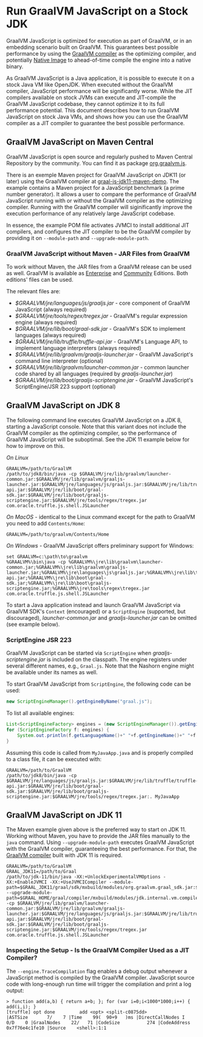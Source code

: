 # Run GraalVM JavaScript on a Stock JDK

GraalVM JavaScript is optimized for execution as part of GraalVM, or in an embedding scenario built on GraalVM.
This guarantees best possible performance by using the [GraalVM compiler](https://github.com/oracle/graal) as the optimizing compiler, and potentially [Native Image](https://www.graalvm.org/reference-manual/native-image/) to ahead-of-time compile the engine into a native binary.

As GraalVM JavaScript is a Java application, it is possible to execute it on a stock Java VM like OpenJDK.
When executed without the GraalVM compiler, JavaScript performance will be significantly worse.
While the JIT compilers available on stock JVMs can execute and JIT-compile the GraalVM JavaScript codebase, they cannot optimize it to its full performance potential.
This document describes how to run GraalVM JavaScript on stock Java VMs, and shows how you can use the GraalVM compiler as a JIT compiler to guarantee the best possible performance.

## GraalVM JavaScript on Maven Central
GraalVM JavaScript is open source and regularly pushed to Maven Central Repository by the community.
You can find it as package [org.graalvm.js](https://mvnrepository.com/artifact/org.graalvm.js/js).

There is an exemple Maven project for GraalVM JavaScript on JDK11 (or later) using the GraalVM compiler at [graal-js-jdk11-maven-demo](https://github.com/graalvm/graal-js-jdk11-maven-demo).
The example contains a Maven project for a JavaScript benchmark (a prime number generator).
It allows a user to compare the performance of GraalVM JavaScript running with or without the GraalVM compiler as the optimizing compiler.
Running with the GraalVM compiler will siginificantly improve the execution performance of any relatively large JavaScript codebase.

In essence, the example POM file activates JVMCI to install additional JIT compilers, and configures the JIT compiler to be the GraalVM compiler by providing it on `--module-path` and `--upgrade-module-path`.

### GraalVM JavaScript without Maven - JAR Files from GraalVM
To work without Maven, the JAR files from a GraalVM release can be used as well.
GraalVM is available as [Enterprise](https://www.oracle.com/downloads/graalvm-downloads.html) and [Community](https://github.com/oracle/graal/releases) Editions. Both editions' files can be used.

The relevant files are:
* _$GRAALVM/jre/languages/js/graaljs.jar_ - core component of GraalVM JavaScript (always required)
* _$GRAALVM/jre/tools/regex/tregex.jar_ - GraalVM's regular expression engine (always required)
* _$GRAALVM/jre/lib/boot/graal-sdk.jar_ - GraalVM's SDK to implement languages (always required)
* _$GRAALVM/jre/lib/truffle/truffle-api.jar_ - GraalVM's Language API, to implement language interpreters (always required)
* _$GRAALVM/jre/lib/graalvm/graaljs-launcher.jar_ - GraalVM JavaScript's command line interpreter (optional)
* _$GRAALVM/jre/lib/graalvm/launcher-common.jar_ - common launcher code shared by all languages (required by _graaljs-launcher.jar_)
* _$GRAALVM/jre/lib/boot/graaljs-scriptengine.jar_ - GraalVM JavaScript's ScriptEngine/JSR 223 support (optional)

## GraalVM JavaScript on JDK 8

The following command line executes GraalVM JavaScript on a JDK 8, starting a JavaScript console.
Note that this variant does not include the GraalVM compiler as the optimizing compiler, so the performance of GraalVM JavaScript will be suboptimal.
See the JDK 11 example below for how to improve on this.

*On Linux*
```shell
GRAALVM=/path/to/GraalVM
/path/to/jdk8/bin/java -cp $GRAALVM/jre/lib/graalvm/launcher-common.jar:$GRAALVM/jre/lib/graalvm/graaljs-launcher.jar:$GRAALVM/jre/languages/js/graaljs.jar:$GRAALVM/jre/lib/truffle/truffle-api.jar:$GRAALVM/jre/lib/boot/graal-sdk.jar:$GRAALVM/jre/lib/boot/graaljs-scriptengine.jar:$GRAALVM/jre/tools/regex/tregex.jar com.oracle.truffle.js.shell.JSLauncher
```

*On MacOS* - identical to the Linux command except for the path to GraalVM you need to add `Contents/Home`:
```shell
GRAALVM=/path/to/graalvm/Contents/Home
```

*On Windows* - GraalVM JavaScript offers preliminary support for Windows:
```shell
set GRAALVM=c:\path\to\graalvm
%GRAALVM%\bin\java -cp %GRAALVM%\jre\lib\graalvm\launcher-common.jar;%GRAALVM%\jre\lib\graalvm\graaljs-launcher.jar;%GRAALVM%\jre\languages\js\graaljs.jar;%GRAALVM%\jre\lib\truffle\truffle-api.jar;%GRAALVM%\jre\lib\boot\graal-sdk.jar;%GRAALVM%\jre\lib\boot\graaljs-scriptengine.jar;%GRAALVM%\jre\tools\regex\tregex.jar com.oracle.truffle.js.shell.JSLauncher
```

To start a Java application instead and launch GraalVM JavaScript via GraalVM SDK's `Context` (encouraged) or a `ScriptEngine` (supported, but discouraged), _launcher-common.jar_ and  _graaljs-launcher.jar_ can be omitted (see example below).

### ScriptEngine JSR 223
GraalVM JavaScript can be started via `ScriptEngine` when _graaljs-scriptengine.jar_ is included on the classpath.
The engine registers under several different names, e.g., `Graal.js`.
Note that the Nashorn engine might be available under its names as well.

To start GraalVM JavaScript from `ScriptEngine`, the following code can be used:

```java
new ScriptEngineManager().getEngineByName("graal.js");
```

To list all available engines:

```java
List<ScriptEngineFactory> engines = (new ScriptEngineManager()).getEngineFactories();
for (ScriptEngineFactory f: engines) {
    System.out.println(f.getLanguageName()+" "+f.getEngineName()+" "+f.getNames().toString());
}
```

Assuming this code is called from `MyJavaApp.java` and is properly compiled to a class file, it can be executed with:

```shell
GRAALVM=/path/to/GraalVM
/path/to/jdk8/bin/java -cp $GRAALVM/jre/languages/js/graaljs.jar:$GRAALVM/jre/lib/truffle/truffle-api.jar:$GRAALVM/jre/lib/boot/graal-sdk.jar:$GRAALVM/jre/lib/boot/graaljs-scriptengine.jar:$GRAALVM/jre/tools/regex/tregex.jar:. MyJavaApp
```

## GraalVM JavaScript on JDK 11
The Maven example given above is the preferred way to start on JDK 11.
Working without Maven, you have to provide the JAR files manually to the `java` command.
Using `--upgrade-module-path` executes GraalVM JavaScript with the GraalVM compiler, guaranteeing the best performance.
For that, the [GraalVM compiler](https://github.com/oracle/graal/tree/master/compiler) built with JDK 11 is required.

```shell
GRAALVM=/path/to/GraalVM
GRAAL_JDK11=/path/to/Graal
/path/to/jdk-11/bin/java -XX:+UnlockExperimentalVMOptions -XX:+EnableJVMCI -XX:+UseJVMCICompiler --module-path=$GRAAL_JDK11/graal/sdk/mxbuild/modules/org.graalvm.graal_sdk.jar:$GRAAL_JDK11/graal/truffle/mxbuild/modules/com.oracle.truffle.truffle_api.jar --upgrade-module-path=$GRAAL_HOME/graal/compiler/mxbuild/modules/jdk.internal.vm.compiler.jar:$GRAAL_HOME/graal/compiler/mxbuild/modules/jdk.internal.vm.compiler.management.jar -cp $GRAALVM/jre/lib/graalvm/launcher-common.jar:$GRAALVM/jre/lib/graalvm/graaljs-launcher.jar:$GRAALVM/jre/languages/js/graaljs.jar:$GRAALVM/jre/lib/truffle/truffle-api.jar:$GRAALVM/jre/lib/boot/graal-sdk.jar:$GRAALVM/jre/lib/boot/graaljs-scriptengine.jar:$GRAALVM/jre/tools/regex/tregex.jar com.oracle.truffle.js.shell.JSLauncher
```

### Inspecting the Setup - Is the GraalVM Compiler Used as a JIT Compiler?
The `--engine.TraceCompilation` flag enables a debug output whenever a JavaScript method is compiled by the GraalVM compiler.
JavaScript source code with long-enough run time will trigger the compilation and print a log output:

```shell
> function add(a,b) { return a+b; }; for (var i=0;i<1000*1000;i++) { add(i,i); }
[truffle] opt done         add <opt> <split-c0875dd>                                   |ASTSize       7/    7 |Time    99(  90+9   )ms |DirectCallNodes I    0/D    0 |GraalNodes    22/   71 |CodeSize          274 |CodeAddress 0x7f76e4c1fe10 |Source    <shell>:1:1
```
